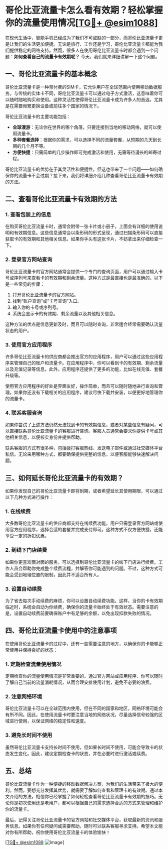 # 哥伦比亚流量卡怎么看有效期？轻松掌握你的流量使用情况[[TG💪+ @esim1088](https://t.me/s/esim1088)]

在现代生活中，智能手机已经成为了我们不可或缺的一部分，而哥伦比亚流量卡更是让我们的生活更加便捷。无论是旅行、工作还是学习，哥伦比亚流量卡都能为我们提供稳定的网络支持。然而，很多人在使用哥伦比亚流量卡时都会遇到一个问题：**如何查看自己的流量卡有效期呢？** 今天，我们就来详细讲解一下这个问题。

## 一、哥伦比亚流量卡的基本概念

哥伦比亚流量卡是一种预付费的SIM卡，它允许用户在全球范围内使用移动数据服务。与传统的实体卡不同，哥伦比亚流量卡可以通过电子方式激活，这意味着你可以随时随地购买和使用。这种灵活性使得哥伦比亚流量卡成为许多人的首选，尤其是在需要频繁更换设备或前往多个国家的情况下。

哥伦比亚流量卡的主要功能包括：

- **全球漫游**：无论你在世界的哪个角落，只要连接到当地的移动网络，就可以使用流量卡。
- **多种套餐选择**：根据你的需求，可以选择不同的流量套餐，从短期的几天到长期的几个月不等。
- **方便快捷**：只需简单的几步操作即可完成激活和使用，无需等待漫长的邮寄过程。

哥伦比亚流量卡的优势在于其灵活性和便捷性，但这也带来了一个问题——如何确保你的流量卡不会过期？接下来，我们将详细介绍几种查看哥伦比亚流量卡有效期的方法。

## 二、查看哥伦比亚流量卡有效期的方法

### 1. 查看包装上的信息

在购买哥伦比亚流量卡时，通常会附带一张卡片或小册子，上面会有详细的使用说明和有效期信息。这些信息通常会以条形码的形式呈现，通过扫描条形码可以直接获取卡的有效期和其他相关信息。如果你手头有这张卡片，不妨拿出来仔细检查一下。

### 2. 登录官方网站查询

哥伦比亚流量卡的官方网站通常会提供一个专门的查询页面，用户可以通过输入卡号或序列号来查看卡的有效期和剩余流量。这种方式是最直接也是最准确的。以下是一些常见的步骤：

1. 打开哥伦比亚流量卡的官方网站。
2. 找到“账户查询”或“卡号查询”入口。
3. 输入你的卡号或序列号。
4. 系统会显示卡的有效期、剩余流量以及其他相关信息。

这种方法的优点是信息更新及时，而且可以随时查询，非常适合经常需要确认流量状态的用户。

### 3. 使用官方应用程序

许多哥伦比亚流量卡的供应商都会推出官方的应用程序，用户可以通过这些应用程序来管理自己的账户和流量卡。在应用程序中，你可以看到卡的有效期、剩余流量以及充值记录等信息。此外，应用程序还提供了更多的功能，比如在线充值、套餐升级等。

使用官方应用程序的好处是界面友好，操作简单，而且可以随时随地进行查询和管理。如果你还没有下载相关的应用程序，建议尽快下载并安装，以便更好地管理你的流量卡。

### 4. 联系客服咨询

如果你尝试了上述方法仍然无法找到卡的有效期信息，或者对某些信息有疑问，可以直接联系哥伦比亚流量卡的客服进行咨询。客服人员通常会要求你提供卡号或其他相关信息，以便核实身份并提供帮助。

联系客服的方式有很多种，包括拨打客服热线、发送电子邮件或通过社交媒体平台私信。无论采用哪种方式，都要确保提供完整的信息，以便客服能够快速解决问题。

## 三、如何延长哥伦比亚流量卡的有效期？

如果你发现自己的哥伦比亚流量卡即将到期，或者希望延长其使用期限，可以通过以下几种方式进行操作：

### 1. 在线续费

大多数哥伦比亚流量卡的供应商都支持在线续费功能。用户只需登录官方网站或使用官方应用程序，选择合适的套餐并完成支付即可。这种方式不仅方便快捷，还能享受一定的折扣优惠。

### 2. 到线下门店续费

如果你更喜欢面对面的服务，可以选择到哥伦比亚流量卡的线下门店进行续费。工作人员会帮助你完成整个续费流程，并解答你可能遇到的问题。不过，这种方式可能会受到地理位置的限制，因此并不适合所有人。

### 3. 设置自动续费

为了省去每次手动续费的麻烦，你可以设置自动续费功能。这样，当你的卡有效期临近时，系统会自动为你续费，确保你的流量卡始终处于有效状态。需要注意的是，设置自动续费前要确保账户中有足够的余额，以免出现扣款失败的情况。

## 四、哥伦比亚流量卡使用中的注意事项

在使用哥伦比亚流量卡的过程中，还有一些需要注意的地方，以确保你的卡能够正常使用并保持良好的状态：

### 1. 定期检查流量使用情况

定期检查你的流量使用情况是非常重要的。通过官方网站或应用程序，你可以随时了解自己当前的流量消耗情况，从而合理安排使用计划，避免不必要的浪费。

### 2. 注意网络环境

哥伦比亚流量卡可以在全球范围内使用，但在不同的国家和地区，网络环境可能会有所不同。因此，在使用流量卡时要注意当地的网络状况，尽量选择信号较强的区域进行使用，以保证网络的稳定性和速度。

### 3. 避免长时间不使用

虽然哥伦比亚流量卡支持长时间不使用，但如果长时间不使用，可能会导致卡的状态发生变化。因此，建议定期检查卡的状态，并在必要时进行激活或续费。

## 五、总结

哥伦比亚流量卡作为一种便捷的移动数据解决方案，为我们的生活带来了极大的便利。然而，要想充分发挥其优势，就需要了解如何查看和管理卡的有效期。通过本文介绍的方法，相信你已经掌握了如何轻松查看哥伦比亚流量卡有效期的技巧。无论你是初次使用还是老用户，都可以根据自己的需求选择合适的方式来管理和维护你的流量卡。

最后，记得关注哥伦比亚流量卡的官方网站和社交媒体平台，获取最新的资讯和服务信息。如果你有任何疑问或需要帮助，随时可以联系客服寻求支持。希望本文能对你有所帮助，祝你使用哥伦比亚流量卡的体验愉快！

[[TG💪+ @esim1088](https://t.me/s/esim1088) ![Image](https://i.postimg.cc/4NQfJmqS/Snipaste-2025-05-13-00-14-12.png)]
